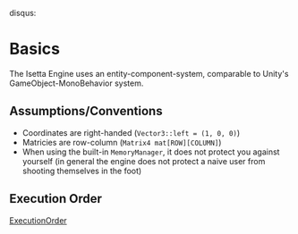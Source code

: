 disqus:
# Basics
The Isetta Engine uses an entity-component-system, comparable to Unity's GameObject-MonoBehavior system. 

## Assumptions/Conventions
- Coordinates are right-handed (`Vector3::left = (1, 0, 0)`)
- Matricies are row-column (`Matrix4 mat[ROW][COLUMN]`)
- When using the built-in `MemoryManager`, it does not protect you against yourself (in general the engine does 
not protect a naive user from shooting themselves in the foot)

## Execution Order
[ExecutionOrder](../images/engine_architecture/execution_order.png)
